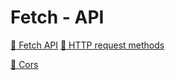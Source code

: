 # Fetch - API 

[:link: Fetch API](https://fetch.spec.whatwg.org/#fetch-api)
[:link: HTTP request methods](https://developer.mozilla.org/es/docs/Web/HTTP/Methods)


[:link: Cors](https://developer.mozilla.org/en-US/docs/Web/HTTP/CORS)